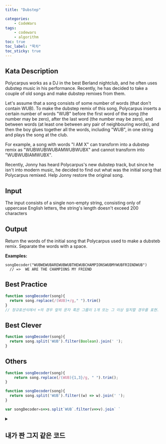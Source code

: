 ```yaml
---
title: "Dubstep"

categories:
    - CodeWars
tags:
    - codewars
    - algorithm
toc: true
toc_label: "목차"
toc_sticky: true
---
```

## Kata Description

Polycarpus works as a DJ in the best Berland nightclub, and he often uses dubstep music in his performance. Recently, he has decided to take a couple of old songs and make dubstep remixes from them.

Let's assume that a song consists of some number of words (that don't contain WUB). To make the dubstep remix of this song, Polycarpus inserts a certain number of words "WUB" before the first word of the song (the number may be zero), after the last word (the number may be zero), and between words (at least one between any pair of neighbouring words), and then the boy glues together all the words, including "WUB", in one string and plays the song at the club.

For example, a song with words "I AM X" can transform into a dubstep remix as "WUBWUBIWUBAMWUBWUBX" and cannot transform into "WUBWUBIAMWUBX".

Recently, Jonny has heard Polycarpus's new dubstep track, but since he isn't into modern music, he decided to find out what was the initial song that Polycarpus remixed. Help Jonny restore the original song.

## Input

The input consists of a single non-empty string, consisting only of uppercase English letters, the string's length doesn't exceed 200 characters

## Output

Return the words of the initial song that Polycarpus used to make a dubsteb remix. Separate the words with a space.

**Examples:**

```
songDecoder("WUBWEWUBAREWUBWUBTHEWUBCHAMPIONSWUBMYWUBFRIENDWUB")
  // =>  WE ARE THE CHAMPIONS MY FRIEND
```

## Best Practice 
```javascript
function songDecoder(song){
  return song.replace(/(WUB)+/g," ").trim()
}
// 정규표션식에서 +의 경우 앞의 문자 혹은 그룹이 1개 또는 그 이상 일치할 경우를 표현. 쉽게 끝낼 수 있었음.
```


## Best Clever

```javascript
function songDecoder(song){
  return song.split('WUB').filter(Boolean).join(' ');
}
```

## Others

```javascript
function songDecoder(song){
    return song.replace(/(WUB){1,3}/g, " ").trim();
}

function songDecoder(song){
  return song.split('WUB').filter((w) => w).join(' ');
}

var songDecoder=s=>s.split`WUB`.filter(v=>v).join` `
```



<details>
    <summary>
        <h2>내가 짠 그지 같은 코드</h2>
    </summary>
    <div markdown="1">
심히 부끄럽지만 남겨놓는다..
<pre>
function songDecoder(song){
  song = song.replace(/WUB/gi, ' ').replace(/  /g, ' ').split('  ').join(' ')
  return song.trim()
}
</pre>
</div>
</details>



